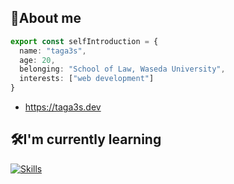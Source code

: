 ## 🐳About me
```ts
export const selfIntroduction = {
  name: "taga3s",
  age: 20,
  belonging: "School of Law, Waseda University",
  interests: ["web development"]
}
```
- https://taga3s.dev

## 🛠I'm currently learning

[![Skills](https://skillicons.dev/icons?perline=8&i=js,ts,nodejs,rust,react,nextjs,githubactions,aws)](https://skillicons.dev)
